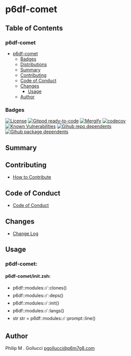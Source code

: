 # p6df-comet

## Table of Contents


### p6df-comet
- [p6df-comet](#p6df-comet)
  - [Badges](#badges)
  - [Distributions](#distributions)
  - [Summary](#summary)
  - [Contributing](#contributing)
  - [Code of Conduct](#code-of-conduct)
  - [Changes](#changes)
    - [Usage](#usage)
  - [Author](#author)

### Badges

[![License](https://img.shields.io/badge/License-Apache%202.0-yellowgreen.svg)](https://opensource.org/licenses/Apache-2.0)
[![Gitpod ready-to-code](https://img.shields.io/badge/Gitpod-ready--to--code-blue?logo=gitpod)](https://gitpod.io/#https://github.com/p6m7g8/p6df-comet)
[![Mergify](https://img.shields.io/endpoint.svg?url=https://gh.mergify.io/badges/p6m7g8/p6df-comet/&style=flat)](https://mergify.io)
[![codecov](https://codecov.io/gh/p6m7g8/p6df-comet/branch/master/graph/badge.svg?token=14Yj1fZbew)](https://codecov.io/gh/p6m7g8/p6df-comet)
[![Known Vulnerabilities](https://snyk.io/test/github/p6m7g8/p6df-comet/badge.svg?targetFile=package.json)](https://snyk.io/test/github/p6m7g8/p6df-comet?targetFile=package.json)
[![Gihub repo dependents](https://badgen.net/github/dependents-repo/p6m7g8/p6df-comet)](https://github.com/p6m7g8/p6df-comet/network/dependents?dependent_type=REPOSITORY)
[![Gihub package dependents](https://badgen.net/github/dependents-pkg/p6m7g8/p6df-comet)](https://github.com/p6m7g8/p6df-comet/network/dependents?dependent_type=PACKAGE)

## Summary

## Contributing

- [How to Contribute](CONTRIBUTING.md)

## Code of Conduct

- [Code of Conduct](https://github.com/p6m7g8/.github/blob/master/CODE_OF_CONDUCT.md)

## Changes

- [Change Log](CHANGELOG.md)

## Usage

### p6df-comet:

#### p6df-comet/init.zsh:

- p6df::modules::comet::clones()
- p6df::modules::comet::deps()
- p6df::modules::comet::init()
- p6df::modules::comet::langs()
- str str = p6df::modules::comet::prompt::line()



## Author

Philip M . Gollucci <pgollucci@p6m7g8.com>

